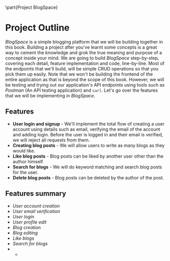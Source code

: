 \part{Project BlogSpace}

# Project Outline
*BlogSpace* is a simple blogging platform that we will be building together in this book. Building a project after you've learnt some concepts is a great way to cement the knowledge and grok the true meaning and purpose of a concept inside your mind. We are going to build *BlogSpace* step-by-step, covering each detail, feature implementation and code, line-by-line. Most of the endpoints that we'll build, will be simple CRUD operations so that you pick them up easily. Note that we won't be building the frontend of the entire application as that is beyond the scope of this book. However, we will be testing and trying out our application's API endpoints using tools such as *Postman* (An API testing application) and `curl`. Let's go over the features that we will be implementing in *BlogSpace.* 

## Features
- **User login and signup** - We'll implement the total flow of creating
  a user account using details such as email, verifying the email of the
  account and adding login. Before the user is logged in and their email is verified, we will reject all requests from them.
- **Creating blog posts** - We will allow users to write as many blogs as they would like.
- **Like blog posts** - Blog posts can be liked by another user other than the author himself.
- **Search for blogs** - We will do keyword matching and search blog posts for the user.
- **Delete blog posts** - Blog posts can be deleted by the author of the post.

## Features summary
- *User account creation*
- *User email verification*
- *User login*
- *User profile edit*
- *Blog creation*
- *Blog editing*
- *Like blogs*
- *Search for blogs*
- *
